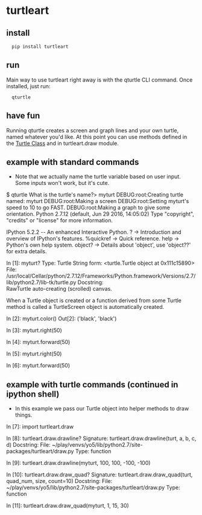 # turtleart

## install

      pip install turtleart

## run

Main way to use turtleart right away is with the qturtle CLI command. Once
installed, just run:

      qturtle

## have fun

Running qturtle creates a screen and graph lines and your own turtle, named
whatever you'd like. At this point you can use methods defined in the
[Turtle Class](https://docs.python.org/2/library/turtle.html#methods-of-rawturtle-turtle-and-corresponding-functions)
and in turtleart.draw module.

## example with standard commands

* Note that we actually name the turtle variable based on user input. Some inputs won't work, but it's cute.

$ qturtle 
What is the turtle's name?> myturt
DEBUG:root:Creating turtle named: myturt
DEBUG:root:Making a screen
DEBUG:root:Setting myturt's speed to 10 to go FAST.
DEBUG:root:Making a graph to give some orientation.
Python 2.7.12 (default, Jun 29 2016, 14:05:02) 
Type "copyright", "credits" or "license" for more information.

IPython 5.2.2 -- An enhanced Interactive Python.
?         -> Introduction and overview of IPython's features.
%quickref -> Quick reference.
help      -> Python's own help system.
object?   -> Details about 'object', use 'object??' for extra details.

In [1]: myturt?
Type:        Turtle
String form: <turtle.Turtle object at 0x111c15890>
File:        /usr/local/Cellar/python/2.7.12/Frameworks/Python.framework/Versions/2.7/lib/python2.7/lib-tk/turtle.py
Docstring:  
RawTurtle auto-creating (scrolled) canvas.

When a Turtle object is created or a function derived from some
Turtle method is called a TurtleScreen object is automatically created.

In [2]: myturt.color()
Out[2]: ('black', 'black')

In [3]: myturt.right(50)

In [4]: myturt.forward(50)

In [5]: myturt.right(50)

In [6]: myturt.forward(50)

## example with turtle commands (continued in ipython shell)

* In this example we pass our Turtle object into helper methods to draw things.

In [7]: import turtleart.draw

In [8]: turtleart.draw.drawline?
Signature: turtleart.draw.drawline(turt, a, b, c, d)
Docstring: <no docstring>
File:      ~/play/venvs/yo5/lib/python2.7/site-packages/turtleart/draw.py
Type:      function

In [9]: turtleart.draw.drawline(myturt, 100, 100, -100, -100)

In [10]: turtleart.draw.draw_quad?
Signature: turtleart.draw.draw_quad(turt, quad_num, size, count=10)
Docstring: <no docstring>
File:      ~/play/venvs/yo5/lib/python2.7/site-packages/turtleart/draw.py
Type:      function

In [11]: turtleart.draw.draw_quad(myturt, 1, 15, 30)
